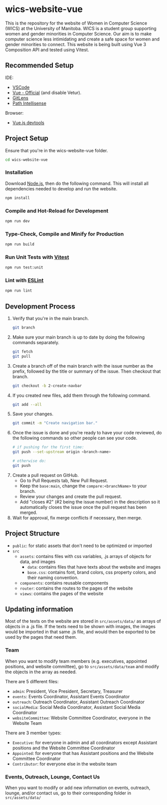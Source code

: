 # wics-website-vue

This is the repository for the website of Women in Computer Science (WICS) at the University of Manitoba. WICS is a student group supporting women and gender minorities in Computer Science. Our aim is to make computer science less intimidating and create a safe space for women and gender minorities to connect. This website is being built using Vue 3 Composition API and tested using Vitest. 

## Recommended Setup

IDE: 
- [VSCode](https://code.visualstudio.com/)
- [Vue - Official](https://marketplace.visualstudio.com/items?itemName=Vue.volar) (and disable Vetur).
- [GitLens](https://marketplace.visualstudio.com/items?itemName=eamodio.gitlens)
- [Path Intellisense](https://marketplace.visualstudio.com/items?itemName=christian-kohler.path-intellisense)

Browser: 
- [Vue.js devtools](https://chromewebstore.google.com/detail/vuejs-devtools/nhdogjmejiglipccpnnnanhbledajbpd?hl=en)

## Project Setup

Ensure that you're in the wics-website-vue folder.
```sh
cd wics-website-vue
```

### Installation
Download [Node.js](https://nodejs.org/en), then do the following command. This will install all dependencies needed to develop and run the website.

```sh
npm install
```

### Compile and Hot-Reload for Development

```sh
npm run dev
```

### Type-Check, Compile and Minify for Production

```sh
npm run build
```

### Run Unit Tests with [Vitest](https://vitest.dev/)

```sh
npm run test:unit
```

### Lint with [ESLint](https://eslint.org/)

```sh
npm run lint
```

## Development Process
1. Verify that you're in the main branch.
    ```sh
    git branch
    ```
2. Make sure your main branch is up to date by doing the following commands separately.
    ```sh
    git fetch
    git pull
    ```
3. Create a branch off of the main branch with the issue number as the prefix, followed by the title or summary of the issue. Then checkout that branch.
    ```sh
    git checkout -b 2-create-navbar
    ```
4. If you created new files, add them through the following command.
    ```sh
    git add --all
    ```
5. Save your changes.
    ```sh
    git commit -m "Create navigation bar."
    ```
6. Once the issue is done and you're ready to have your code reviewed, do the following commands so other people can see your code.
    ```sh
    # if pushing for the first time:
    git push --set-upstream origin <branch-name>

    # otherwise do:
    git push 
    ```
7. Create a pull request on GitHub. 
    - Go to Pull Requests tab, New Pull Request. 
    - Keep the `base:main`, change the `compare:<branchName>` to your branch. 
    - Review your changes and create the pull request.
    - Add "closes #2" (#2 being the issue number) in the description so it automatically closes the issue once the pull request has been merged.
8. Wait for approval, fix merge conflicts if necessary, then merge.


## Project Structure
- `public`: for static assets that don't need to be optimized or imported
- `src`
  - `assets`: contains files with css variables, .js arrays of objects for data, and images
    - `data`: contains files that have texts about the website and images
    - `base.css`: contains font, brand colors, css property colors, and their naming convention.
  - `components`: contains reusable components
  - `router`: contains the routes to the pages of the website
  - `views`: contains the pages of the website

## Updating information

Most of the texts on the website are stored in `src/assets/data/` as arrays of objects in a .js file. If the texts need to be shown with images, the images would be imported in that same .js file, and would then be exported to be used by the pages that need them.

### Team
When you want to modify team members (e.g. executives, appointed positions, and website committee), go to `src/assets/data/team` and modify the objects in the array as needed.

There are 5 different files:
- `admin`: President, Vice President, Secretary, Treasurer
- `events`: Events Coordinator, Assistant Events Coordinator
- `outreach`: Outreach Coordinator, Assistant Outreach Coordinator
- `socialMedia`: Social Media Coordinator, Assistant Social Media Coordinator
- `websiteCommittee`: Website Committee Coordinator, everyone in the Website Team

There are 3 member types:
- `Executive`: for everyone in admin and all coordinators except Assistant positions and the Website Committee Coordinator 
- `Appointed`: for everyone that has Assistant positions and the Website Committee Coordinator
- `Contributor`: for everyone else in the website team

### Events, Outreach, Lounge, Contact Us
When you want to modify or add new information on events, outreach, lounge, and/or contact us, go to their corresponding folder in `src/assets/data/`


